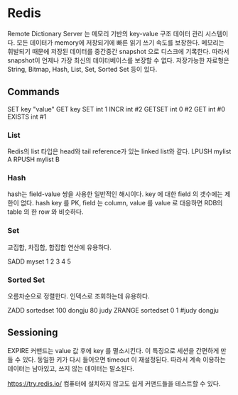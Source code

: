 # Redis
Remote Dictionary Server 는 메모리 기반의 key-value 구조 데이터 관리 시스템이다. 모든 데이터가 memory에 저장되기에 빠른 읽기 쓰기 속도를 보장한다.
메모리는 휘발되기 때문에 저장된 데이터를 중간중간 snapshot 으로 디스크에 기록한다. 따라서 snapshot이 언제나 가장 최신의 데이터베이스를 보장할 수 없다.
저장가능한 자료형은 String, Bitmap, Hash, List, Set, Sorted Set 등이 있다.

## Commands
SET key "value"
GET key
SET int 1
INCR int #2
GETSET int 0 #2
GET int #0
EXISTS int #1

### List
Redis의 list 타입은 head와 tail reference가 있는 linked list와 같다.
LPUSH mylist A
RPUSH mylist B

### Hash
hash는 field-value 쌍을 사용한 일반적인 해시이다. key 에 대한 field 의 갯수에는 제한이 없다.
hash key 를 PK, field 는 column, value 를 value 로 대응하면 RDB의 table 의 한 row 와 비슷하다.

### Set
교집합, 차집합, 합집합 연산에 유용하다.

SADD myset 1 2 3 4 5

### Sorted Set
오름차순으로 정렬한다. 인덱스로 조회하는데 유용하다.

ZADD sortedset 100 dongju 80 judy
ZRANGE sortedset 0 1 #judy dongju

## Sessioning
EXPIRE 커맨드는 value 값 후에 key 를 멸소시킨다. 이 특징으로 세션을 간편하게 만들 수 있다. 동일한 키가 다시 들어오면 timeout 이 재설정된다. 따라서 계속 이용하는 데이터는 남아있고, 쓰지 않는 데이터는 말소된다.

https://try.redis.io/
컴퓨터에 설치하지 않고도 쉽게 커맨드들을 테스트할 수 있다.

